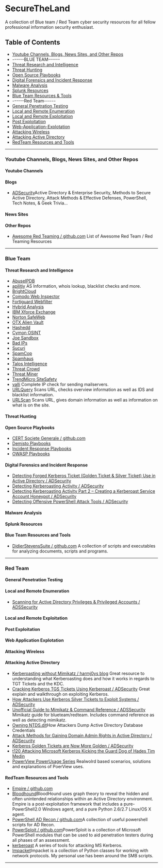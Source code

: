# SecureTheLand

A collection of Blue team / Red Team cyber security resources for all fellow professional information security enthusiast.



## Table of Contents
* [Youtube Channels, Blogs, News Sites, and Other Repos](#Youtube-Channels,-Blogs,-News-Sites,-and-Other-Repos)
* ------BLUE TEAM------
* [Threat Research and Intelligence](#threat-research-and-intelligence)
* [Threat Hunting](#threat-hunting)
* [Open Source Playbooks](#open-source-playbooks)
* [Digital Forensics and Incident Response](#Digital-Forensics-and-Incident-Response)
* [Malware Analysis](#Malware-Analysis)
* [Splunk Resources](#Splunk-Resources)
* [Blue Team Resources & Tools](#Blue-Team-Resources-and-Tools)
* ------Red Team------
* [General Penetration Testing](#general-penetration-testing)
* [Local and Remote Enumeration](#Local-and-Remote-Enumeration)
* [Local and Remote Exploitation](#Local-and-Remote-Exploitation)
* [Post Exploitation](#Post-Exploitation)
* [Web-Application-Explotation](#Web-Application-Explotation)
* [Attacking Wireless](#Attacking-Wireless)
* [Attacking Active Directory](#Attacking-Active-Directory) 
* [RedTeam Resources and Tools](#RedTeam-Resources-and-Tools)
---

### Youtube Channels, Blogs, News Sites, and Other Repos
#### Youtube Channels
#### Blogs
* [ADSecurity](https://adsecurity.org/)Active Directory & Enterprise Security, Methods to Secure Active Directory, Attack Methods & Effective Defenses, PowerShell, Tech Notes, & Geek Trivia…
#### News Sites
#### Other Repos
* [Awesome Red Teaming / github.com](https://github.com/yeyintminthuhtut/Awesome-Red-Teaming)
List of Awesome Red Team / Red Teaming Resources
---
### Blue Team
#### Threat Research and Intelligence
* [AbuseIPDB](https://www.abuseipdb.com/)
* [apilitiy](https://apility.io/) AS Information, whois lookup, blacklist checks and more.
* [BrightCloud](https://www.brightcloud.com/tools/url-ip-lookup.php)
* [Comodo Web Inspector](http://app.webinspector.com/)
* [Fortiguard Webfilter](https://fortiguard.com/webfilter)
* [Hybrid Analysis](https://www.hybrid-analysis.com/)
* [IBM Xforce Exchange](https://exchange.xforce.ibmcloud.com/)
* [Norton SafeWeb](https://safeweb.norton.com/)
* [OTX Alien Vault](https://www.alienvault.com/open-threat-exchange)
* [Hashedd](https://hashdd.com/)
* [Cymon OSINT](https://cymon.io/)
* [Joe Sandbox](https://www.joesandbox.com/)
* [Bad IPs](https://www.badips.com/)
* [Sucuri](https://sitecheck.sucuri.net/)
* [SpamCop](https://www.spamcop.net/bl.shtml)
* [Spamhaus](https://www.spamhaus.org/lookup/)
* [Talos Intelligence](https://talosintelligence.com/)
* [Threat Crowd](https://www.threatcrowd.org/)
* [Threat Miner](https://www.threatminer.org/)
* [TrendMicro SiteSafety](https://global.sitesafety.trendmicro.com/)
* [valli](http://multirbl.valli.org/) Complete IP check for sending mailservers.
* [URLQuery](http://urlquery.net/) Scans URL, checks overview information as well as IDS and blacklist information.
* [URLScan](https://urlscan.io/) Scans URL, gives domain information as well as information on what is on the site.

#### Threat Hunting
#### Open Source Playbooks
* [CERT Societe Generale / github.com](https://github.com/certsocietegenerale/IRM)
* [Demisto Playbooks](https://www.demisto.com/resources/)
* [Incident Response Playbooks](https://www.incidentresponse.com/playbooks/)
* [OWASP Playbooks](https://github.com/OWASP/owasp-summit-2017/tree/master/Working-Sessions/Security-Playbooks)
#### Digital Forensics and Incident Response
* [Detecting Forged Kerberos Ticket (Golden Ticket & Silver Ticket) Use in Active Directory / ADSecurity](https://adsecurity.org/?p=1515)
* [Detecting Kerberoasting Activity / ADSecurity](https://adsecurity.org/?p=3458)
* [Detecting Kerberoasting Activity Part 2 – Creating a Kerberoast Service Account Honeypot / ADSecurity](https://adsecurity.org/?p=3513)
* [Detecting Offensive PowerShell Attack Tools / ADSecurity](https://adsecurity.org/?p=2604)
#### Malware Analysis
#### Splunk Resources
#### Blue Team Resources and Tools
* [DidierStevensSuite / github.com](https://github.com/DidierStevens/DidierStevensSuite)
A collection of scripts and executables for analyzing documents, scripts and programs.
---
### Red Team
#### General Penetration Testing
#### Local and Remote Enumeration
* [Scanning for Active Directory Privileges & Privileged Accounts / ADSSecurity](https://adsecurity.org/?p=3658)
#### Local and Remote Exploitation
#### Post Exploitation
#### Web Application Explotation
#### Attacking Wireless
#### Attacking Active Directory
* [Kerberoasting without Mimikatz / harmj0ys blog](https://www.harmj0y.net/blog/powershell/kerberoasting-without-mimikatz/)
Great resource to understanding what Kerberoasting does and how it works in regards to TGT Tickets and the KDC.
* [Cracking Kerberos TGS Tickets Using Kerberoast / ADSecurity](https://adsecurity.org/?p=2293)
Great explain and walkthrough on exploiting Kerberos.
* [How Attackers Use Kerberos Silver Tickets to Exploit Systems / ADSecurity](https://adsecurity.org/?p=2011)
* [Unofficial Guide to Mimikatz & Command Reference / ADSSecurity](https://adsecurity.org/?page_id=1821)
Mimikatz guide for blueteam/redteam. Includes command reference as well as detecting mimikatz.
* [Owning NTDS.dit](https://adsecurity.org/?p=2398)How Attackers Dump Active Directory Database Credentials
* [Attack Methods for Gaining Domain Admin Rights in Active Directory / ADSecurity](https://adsecurity.org/?p=2362)
* [Kerberos Golden Tickets are Now More Golden / ADSecurity](https://adsecurity.org/?p=1640)
* [t120 Attacking Microsoft Kerberos Kicking the Guard Dog of Hades Tim Medin](https://www.youtube.com/watch?v=PUyhlN-E5MU&index=59&list=PLStO1VqVBvmHev5qaNDl78oSzuHcXDDsk)
* [PowerView PowerUsage Series](http://www.harmj0y.net/blog/powershell/the-powerview-powerusage-series-1/) Realwolrd based scenarios, solutions and explanations of PoerView uses.

#### RedTeam Resources and Tools
* [Empire / github.com](https://github.com/EmpireProject/Empire)
* [Bloodhound](https://github.com/BloodHoundAD/BloodHound)BloodHound uses graph theory to reveal the hidden and often unintended relationships within an Active Directory environment.
Empire is a post-exploitation framework that includes a pure-PowerShell2.0 Windows agent, and a pure Python 2.6/2.7 Linux/OS X agent.
* [PowerShell AD Recon / github.com](https://github.com/PyroTek3/PowerShell-AD-Recon)A collection of useful powershell scripts for AD Recon.
* [PowerSploit / github.com](https://github.com/PowerShellMafia/PowerSploit)PowerSploit is a collection of Microsoft PowerShell modules that can be used to aid penetration testers during all phases of an assessment.
* [kerberoast](https://github.com/nidem/kerberoast) A series of tools for attacking MS Kerberos.
* [Impacket](https://github.com/SecureAuthCorp/impacket)Impacket is a collection of Python classes for working with network protocols. My personal use has been around the SMB scripts.
---

 
